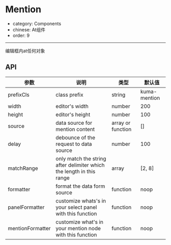 # Mention

- category: Components
- chinese: At组件
- order: 9

---

编辑框内at任何对象

## API

|参数|说明|类型|默认值|
|---|----|---|------|
| prefixCls | class prefix | string | kuma-mention |
| width | editor's width | number | 200 |
| height | editor's height | number | 100 |
| source | data source for mention content | array or function | [] |
| delay | debounce of the request to data source | number | 100 |
| matchRange | only match the string after delimiter which the length in this range | array | [2, 8] |
| formatter | format the data form source | function | noop |
| panelFormatter | customize whats's in your select panel with this function | function | noop |
| mentionFormatter | customize what's in your mention node with this function | function | noop |
